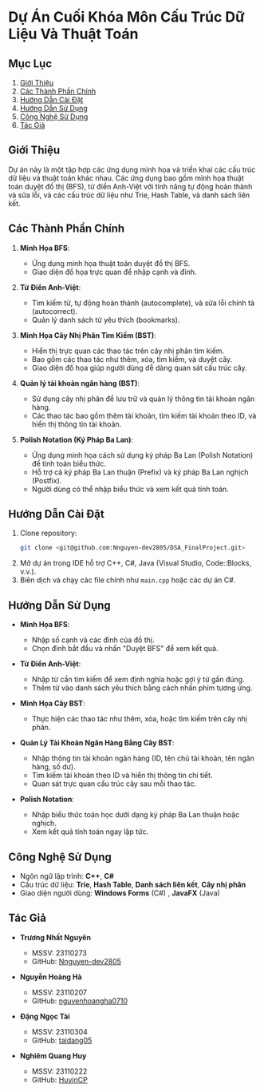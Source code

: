 # Dự Án Cuối Khóa Môn Cấu Trúc Dữ Liệu Và Thuật Toán

## Mục Lục
1. [Giới Thiệu](#giới-thiệu)
2. [Các Thành Phần Chính](#các-thành-phần-chính)
3. [Hướng Dẫn Cài Đặt](#hướng-dẫn-cài-đặt)
4. [Hướng Dẫn Sử Dụng](#hướng-dẫn-sử-dụng)
5. [Công Nghệ Sử Dụng](#công-nghệ-sử-dụng)
6. [Tác Giả](#tác-giả)

## Giới Thiệu
Dự án này là một tập hợp các ứng dụng minh họa và triển khai các cấu trúc dữ liệu và thuật toán khác nhau. Các ứng dụng bao gồm minh họa thuật toán duyệt đồ thị (BFS), từ điển Anh-Việt với tính năng tự động hoàn thành và sửa lỗi, và các cấu trúc dữ liệu như Trie, Hash Table, và danh sách liên kết.

## Các Thành Phần Chính
1. **Minh Họa BFS**:
   - Ứng dụng minh họa thuật toán duyệt đồ thị BFS.
   - Giao diện đồ họa trực quan để nhập cạnh và đỉnh.

2. **Từ Điển Anh-Việt**:
   - Tìm kiếm từ, tự động hoàn thành (autocomplete), và sửa lỗi chính tả (autocorrect).
   - Quản lý danh sách từ yêu thích (bookmarks).

3. **Minh Họa Cây Nhị Phân Tìm Kiếm (BST)**:
   - Hiển thị trực quan các thao tác trên cây nhị phân tìm kiếm.
   - Bao gồm các thao tác như thêm, xóa, tìm kiếm, và duyệt cây.
   - Giao diện đồ họa giúp người dùng dễ dàng quan sát cấu trúc cây.

4. **Quản lý tài khoản ngân hàng (BST)**:
   - Sử dụng cây nhị phân để lưu trữ và quản lý thông tin tài khoản ngân hàng.
   - Các thao tác bao gồm thêm tài khoản, tìm kiếm tài khoản theo ID, và hiển thị thông tin tài khoản.

5. **Polish Notation (Ký Pháp Ba Lan)**:
   - Ứng dụng minh họa cách sử dụng ký pháp Ba Lan (Polish Notation) để tính toán biểu thức.
   - Hỗ trợ cả ký pháp Ba Lan thuận (Prefix) và ký pháp Ba Lan nghịch (Postfix).
   - Người dùng có thể nhập biểu thức và xem kết quả tính toán.

## Hướng Dẫn Cài Đặt
1. Clone repository:
   ```bash
   git clone <git@github.com:Nnguyen-dev2805/DSA_FinalProject.git>
   ```
2. Mở dự án trong IDE hỗ trợ C++, C#, Java (Visual Studio, Code::Blocks, v.v.).
3. Biên dịch và chạy các file chính như `main.cpp` hoặc các dự án C#.

## Hướng Dẫn Sử Dụng
- **Minh Họa BFS**:
  - Nhập số cạnh và các đỉnh của đồ thị.
  - Chọn đỉnh bắt đầu và nhấn "Duyệt BFS" để xem kết quả.

- **Từ Điển Anh-Việt**:
  - Nhập từ cần tìm kiếm để xem định nghĩa hoặc gợi ý từ gần đúng.
  - Thêm từ vào danh sách yêu thích bằng cách nhấn phím tương ứng.

- **Minh Họa Cây BST**:
  - Thực hiện các thao tác như thêm, xóa, hoặc tìm kiếm trên cây nhị phân.

- **Quản Lý Tài Khoản Ngân Hàng Bằng Cây BST**:  
  - Nhập thông tin tài khoản ngân hàng (ID, tên chủ tài khoản, tên ngân hàng, số dư).
  - Tìm kiếm tài khoản theo ID và hiển thị thông tin chi tiết.
  - Quan sát trực quan cấu trúc cây sau mỗi thao tác.

- **Polish Notation**:
  - Nhập biểu thức toán học dưới dạng ký pháp Ba Lan thuận hoặc nghịch.
  - Xem kết quả tính toán ngay lập tức.

## Công Nghệ Sử Dụng
- Ngôn ngữ lập trình: **C++**, **C#**
- Cấu trúc dữ liệu: **Trie**, **Hash Table**, **Danh sách liên kết**, **Cây nhị phân**
- Giao diện người dùng: **Windows Forms** (C#) , **JavaFX** (Java)

## Tác Giả
- **Trương Nhất Nguyên**  
  - MSSV: 23110273  
  - GitHub: [Nnguyen-dev2805](https://github.com/Nnguyen-dev2805)

- **Nguyễn Hoàng Hà**  
  - MSSV: 23110207  
  - GitHub: [nguyenhoangha0710](https://github.com/nguyenhoangha0710)

- **Đặng Ngọc Tài**  
  - MSSV: 23110304  
  - GitHub: [taidang05](https://github.com/taidang05)

- **Nghiêm Quang Huy**  
  - MSSV: 23110222  
  - GitHub: [HuyinCP](https://github.com/HuyinCP)
